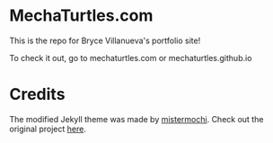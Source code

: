 # MechaTurtles.com
This is the repo for Bryce Villanueva's portfolio site!

To check it out, go to mechaturtles.com or mechaturtles.github.io

# Credits
The modified Jekyll theme was made by [mistermochi](https://github.com/mistermochi/). Check out the original project [here](https://github.com/mistermochi/phantom-jekyll).


